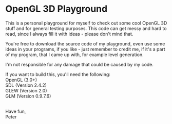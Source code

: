 # OpenGL 3D Playground

This is a personal playground for myself to check out some cool OpenGL 3D stuff and for general testing purposes.
This code can get messy and hard to read, since I always fill it with ideas - please don't mind that.

You're free to download the source code of my playground, even use some ideas in your programs, if you like - just remember to credit me, if it's a part of my program, that I came up with, for example level generation.

I'm not responsible for any damage that could be caused by my code.


If you want to build this, you'll need the following: <br />
  OpenGL  (3.0+)                                      <br />
  SDL     (Version 2.4.2)                             <br />
  GLEW    (Version 2.0)                               <br />
  GLM     (Version 0.9.7.6)                           <br />
  
<br />
Have fun,<br />
Peter

